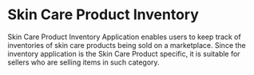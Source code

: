 # Skin Care Product Inventory

Skin Care Product Inventory Application enables users to keep track of inventories of skin care products being sold on a marketplace. Since the inventory application is the Skin Care Product specific, it is suitable for sellers who are selling items in such category. 

